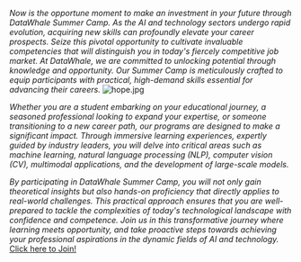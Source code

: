 *Now is the opportune moment to make an investment in your future through DataWhale Summer Camp. As the AI and technology sectors undergo rapid evolution, acquiring new skills can profoundly elevate your career prospects. Seize this pivotal opportunity to cultivate invaluable competencies that will distinguish you in today's fiercely competitive job market. At DataWhale, we are committed to unlocking potential through knowledge and opportunity. Our Summer Camp is meticulously crafted to equip participants with practical, high-demand skills essential for advancing their careers.*
![hope.jpg]({{site.baseurl}}/images/unleashpjpg.jpg)

 
*Whether you are a student embarking on your educational journey, a seasoned professional looking to expand your expertise, or someone transitioning to a new career path, our programs are designed to make a significant impact. Through immersive learning experiences, expertly guided by industry leaders, you will delve into critical areas such as machine learning, natural language processing (NLP), computer vision (CV), multimodal applications, and the development of large-scale models.*

*By participating in DataWhale Summer Camp, you will not only gain theoretical insights but also hands-on proficiency that directly applies to real-world challenges. This practical approach ensures that you are well-prepared to tackle the complexities of today's technological landscape with confidence and competence. Join us in this transformative journey where learning meets opportunity, and take proactive steps towards achieving your professional aspirations in the dynamic fields of AI and technology.*  
[Click here to Join!](https://jesse1337dev.github.io/READ-HOW-TO-JOIN/)
